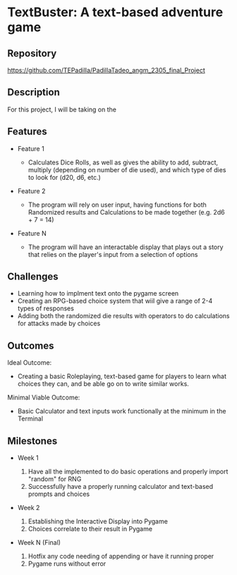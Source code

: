 # TextBuster: A text-based adventure game

## Repository
https://github.com/TEPadilla/PadillaTadeo_angm_2305_final_Project

## Description
For this project, I will be taking on the 

## Features
- Feature 1
	- Calculates Dice Rolls, as well as gives the ability to add, subtract, multiply (depending on number of die used), and which type of dies to look for (d20, d6, etc.)
- Feature 2
	- The program will rely on user input, having functions for both Randomized results and Calculations to be made together (e.g. 2d6 + 7 = 14)

- Feature N 
	- The program will have an interactable display that plays out a story that relies on the player's input from a selection of options

## Challenges
- Learning how to implment text onto the pygame screen
- Creating an RPG-based choice system that wiil give a range of 2-4 types of responses
- Adding both the randomized die results with operators to do calculations for attacks made by choices

## Outcomes
Ideal Outcome:
- Creating a basic Roleplaying, text-based game for players to learn what choices they can, and be able go on to write similar works.

Minimal Viable Outcome:
- Basic Calculator and text inputs work functionally at the minimum in the Terminal

## Milestones

- Week 1
  1. Have all the implemented to do basic operations and properly import "random" for RNG 
  2. Successfully have a properly running calculator and text-based prompts and choices

- Week 2
  1. Establishing the Interactive Display into Pygame
  2. Choices correlate to their result in Pygame

- Week N (Final)
  1. Hotfix any code needing of appending or have it running proper
  2. Pygame runs without error